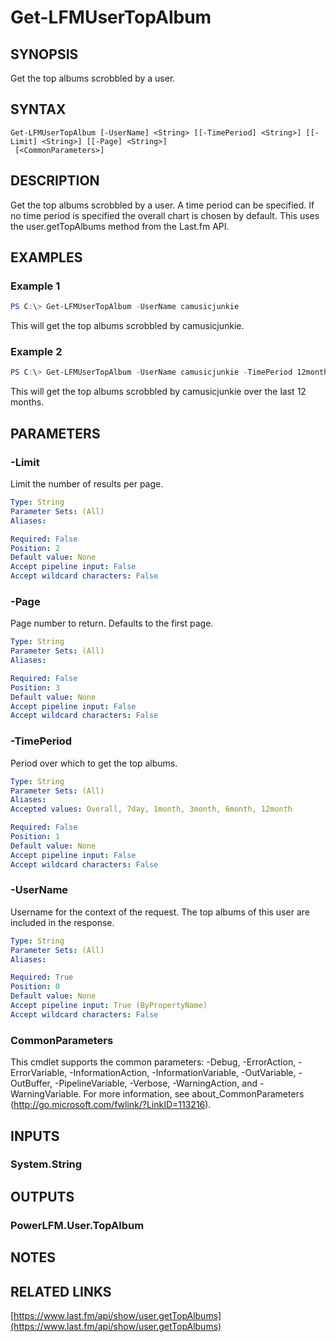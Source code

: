 # Get-LFMUserTopAlbum

## SYNOPSIS
Get the top albums scrobbled by a user.

## SYNTAX

```
Get-LFMUserTopAlbum [-UserName] <String> [[-TimePeriod] <String>] [[-Limit] <String>] [[-Page] <String>]
 [<CommonParameters>]
```

## DESCRIPTION
Get the top albums scrobbled by a user. A time period can be specified. If no time period is specified the overall chart is chosen by default. This uses the user.getTopAlbums method from the Last.fm API.

## EXAMPLES

### Example 1
```powershell
PS C:\> Get-LFMUserTopAlbum -UserName camusicjunkie
```

This will get the top albums scrobbled by camusicjunkie.

### Example 2
```powershell
PS C:\> Get-LFMUserTopAlbum -UserName camusicjunkie -TimePeriod 12month
```

This will get the top albums scrobbled by camusicjunkie over the last 12 months.

## PARAMETERS

### -Limit
Limit the number of results per page.

```yaml
Type: String
Parameter Sets: (All)
Aliases:

Required: False
Position: 2
Default value: None
Accept pipeline input: False
Accept wildcard characters: False
```

### -Page
Page number to return. Defaults to the first page.

```yaml
Type: String
Parameter Sets: (All)
Aliases:

Required: False
Position: 3
Default value: None
Accept pipeline input: False
Accept wildcard characters: False
```

### -TimePeriod
Period over which to get the top albums.

```yaml
Type: String
Parameter Sets: (All)
Aliases:
Accepted values: Overall, 7day, 1month, 3month, 6month, 12month

Required: False
Position: 1
Default value: None
Accept pipeline input: False
Accept wildcard characters: False
```

### -UserName
Username for the context of the request. The top albums of this user are included in the response.

```yaml
Type: String
Parameter Sets: (All)
Aliases:

Required: True
Position: 0
Default value: None
Accept pipeline input: True (ByPropertyName)
Accept wildcard characters: False
```

### CommonParameters
This cmdlet supports the common parameters: -Debug, -ErrorAction, -ErrorVariable, -InformationAction, -InformationVariable, -OutVariable, -OutBuffer, -PipelineVariable, -Verbose, -WarningAction, and -WarningVariable.
For more information, see about_CommonParameters (http://go.microsoft.com/fwlink/?LinkID=113216).

## INPUTS

### System.String

## OUTPUTS

### PowerLFM.User.TopAlbum

## NOTES

## RELATED LINKS

[https://www.last.fm/api/show/user.getTopAlbums](https://www.last.fm/api/show/user.getTopAlbums)
